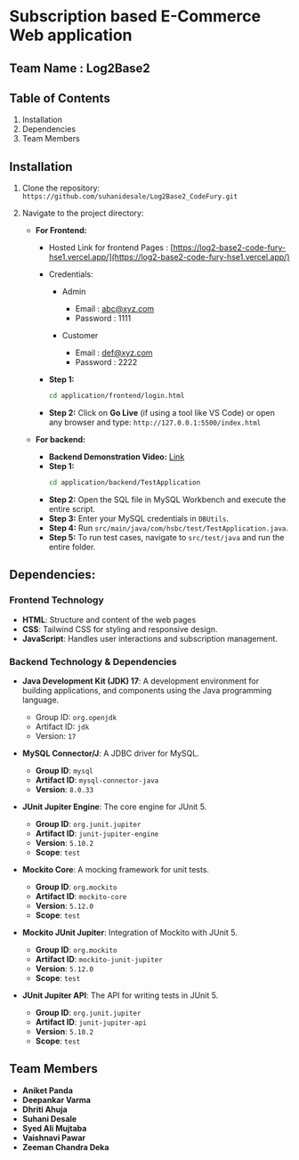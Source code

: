 # Subscription based E-Commerce Web application 
## Team Name : Log2Base2

## Table of Contents
1. Installation
2. Dependencies
3. Team Members

## Installation
1. Clone the repository:
   `https://github.com/suhanidesale/Log2Base2_CodeFury.git`
   
2. Navigate to the project directory:

   - **For Frontend:**
      - Hosted Link for frontend Pages : [https://log2-base2-code-fury-hse1.vercel.app/](https://log2-base2-code-fury-hse1.vercel.app/)

      - Credentials:
       
          - Admin 
            - Email : abc@xyz.com
            - Password :  1111 
            
          - Customer 
            - Email : def@xyz.com
            - Password :  2222

     - **Step 1:**
       ```bash
       cd application/frontend/login.html
       ```
     - **Step 2:** Click on **Go Live** (if using a tool like VS Code) or open any browser and type: `http://127.0.0.1:5500/index.html`

   - **For backend:**
     - **Backend Demonstration Video:** [Link](https://drive.google.com/file/d/1WLrqsfYTkh6bq2bYZF3m80zxqo9tkIqZ/view?usp=drive_link)
     - **Step 1:**
       ```bash
       cd application/backend/TestApplication
       ```
     - **Step 2:** Open the SQL file in MySQL Workbench and execute the entire script.
     - **Step 3:** Enter your MySQL credentials in `DBUtils`.
     - **Step 4:** Run `src/main/java/com/hsbc/test/TestApplication.java`.
     - **Step 5:** To run test cases, navigate to `src/test/java` and run the entire folder.

## Dependencies:

### Frontend Technology

- **HTML**: Structure and content of the web pages
- **CSS**: Tailwind CSS for styling and responsive design.
- **JavaScript**: Handles user interactions and subscription management.

### Backend Technology & Dependencies

- **Java Development Kit (JDK) 17**: A development environment for building applications, and components using the Java programming language.
   - Group ID: `org.openjdk`
   - Artifact ID: `jdk`
   - Version: `17`

- **MySQL Connector/J**: A JDBC driver for MySQL.
  - **Group ID**: `mysql`
  - **Artifact ID**: `mysql-connector-java`
  - **Version**: `8.0.33`

- **JUnit Jupiter Engine**: The core engine for JUnit 5.
  - **Group ID**: `org.junit.jupiter`
  - **Artifact ID**: `junit-jupiter-engine`
  - **Version**: `5.10.2`
  - **Scope**: `test`

- **Mockito Core**: A mocking framework for unit tests.
  - **Group ID**: `org.mockito`
  - **Artifact ID**: `mockito-core`
  - **Version**: `5.12.0`
  - **Scope**: `test`

- **Mockito JUnit Jupiter**: Integration of Mockito with JUnit 5.
  - **Group ID**: `org.mockito`
  - **Artifact ID**: `mockito-junit-jupiter`
  - **Version**: `5.12.0`
  - **Scope**: `test`

- **JUnit Jupiter API**: The API for writing tests in JUnit 5.
  - **Group ID**: `org.junit.jupiter`
  - **Artifact ID**: `junit-jupiter-api`
  - **Version**: `5.10.2`
  - **Scope**: `test`
   

## Team Members

- **Aniket Panda**  
- **Deepankar Varma**  
- **Dhriti Ahuja**  
- **Suhani Desale**  
- **Syed Ali Mujtaba**  
- **Vaishnavi Pawar**  
- **Zeeman Chandra Deka**

